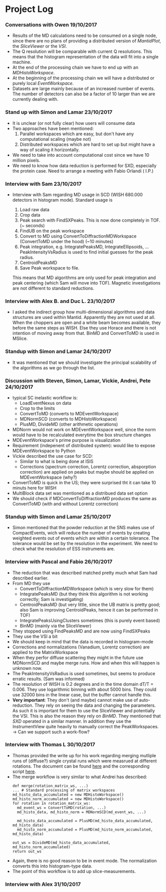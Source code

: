 # Project Log

### Conversations with Owen 19/10/2017
* Results of the MD calculations need to be consumed on a single node, since
  there are no plans of providing a distributed version of *MantidPlot*,
  the *SliceViewer* or the *VSI*.
* The Q resolution will be comparable with current Q resolutions. This means
  that the histogram representation of the data will fit into a single machine.
* At the end of the processing chain we have to end up with an *MDHistoWorkspace*.
* At the beginning of the processing chain we will have a distributed or
  purely local *EventWorkspace*.
* Datasets are large mainly because of an increased number of events. The number
  of detectors can also be a factor of 10 larger than we are currently dealing
  with.


### Stand up with Simon and Lamar 23/10/2017
* It is unclear (or not fully clear) how users will consume data
* Two approaches have been mentioned:
  1. Parallel workspaces which are easy, but don't have any computational scaling (maybe not)
  1. Distributed workspaces which are hard to set up but might have a way of scaling it horizontally.
* We need to take into account computational cost since we have 10 million pixels.
* We need to know how data reduction is performed for SXD, especially the protein case. Need to arrange a meeting with Fabio Orlandi ( I.P.)


### Interview with Sam 23/10/2017
* Interview with Sam regarding MD usage in SCD (WISH 680.000 detectors in histogram mode). Standard usage is
  1. Load raw data
  1. Crop data
  1. Peak search with FindSXPeaks. This is now done completely in TOF. (~ seconds)
  1. FindUB on the peak workspace
  1. Convert to MD using ConvertToDiffractionMDWorkspace (ConvertToMD under the hood) (~10 minutes)
  1. Peak integration, e.g. IntegratePeaksMD, IntegrateEllipsoids, ... PeakIntensityVsRadius is used to find initial guesses for the
  peak radius.
  1. CentroidPeaksMD
  1. Save Peak workspace to file.

  This means that MD algorithms are only used for peak integration and peak centering (which
  Sam will move into TOF). Magnetic investigations are not different to standard reductions.

### Interview with Alex B. and Duc L. 23/10/2017
* I asked the indirect group how multi-dimensional algorithms and data structures are
used within Mantid. Apparently they are not used at all. When the choppers are open and
a white beam becomes available, they before the same steps as WISH. Else they use Horace and
there is not intention of moving away from that. BinMD and ConvertToMD is used in MSlice.

### Standup with Simon and Lamar 24/10/2017
* It was mentioned that we should investigate the principal scalability of the algorithms
  as we go through the list.

### Discussion with Steven, Simon, Lamar, Vickie, Andrei, Pete 24/10/2017
* typical SC inelastic workflow is:
  * LoadEventNexus on data
  * Crop to the limits
  * ConvertToMD (converts to MDEventWorkspace)
  * MDNormSCD (converts to MDHistoWorkspace)
  * PlusMD, DivideMD (other arithmetic operations)
* MDNorm would not work on MDEventWorkspace well, since the norm would have to
be recalculated everytime the box structure changes
* MDEventWorkspace's prime purpose is visualization
* Requirement (indepenent of distributed system): would like to expose MDEventWorkspace to Python
* Vickie described the use case for SCD:
  * Similar to what is being done at ISIS
  * Corrections (spectrum correction, Lorentz correction, absporption correction) are applied on peaks but maybe should be applied on MDEventWorkspace (why?)
* ConvertToMD is quick in the US; they were surprised tht it can take 10 minuts here for WISH
* MultiBlock data set was mentioned as a distribued data set option
* We should check if MDConvertToDiffractionMD produces the same as ConvertToMD (with and without Lorentz correction)

### Standup with Simon and Lamar 25/10/2017
* Simon mentioned that the powder reduction at the SNS makes use of CompactEvents,
  wich will reduce the number of events by creating weighted events out of events
  which are within a certain tolerance. The tolerance would be set by the resolution
  in the experiment. We need to check what the resolution of ESS instruments are.

### Interview with Pascal and Fabio 26/10/2017
* The reduction that was described matched pretty much what Sam had described earlier.
* From MD they use
  * ConvertToDiffractionMDWorkspace (which is very slow for them)
  * IntegratePeaksMD (but they think this algorithm is not working correctly; Sam is investigating)
  * CentroidPeaksMD (but very little, since the UB matrix is pretty good; also Sam is improving CentroidPeaks, hence it can be performed in TOF)
  * IntegratePeaksUsingClusters sometimes (this is purely event based)
  * BinMD (mainly via the SliceViewer)
* They stopped using FindPeaksMD and are now using FindSXPeaks
* They use the VSI a bit
* We should keep in mind that the data is recorded in histogram-mode
* Corrections and normalizations (Vanadium, Lorentz correction) are applied to
  the MatrixWorkspace
* When they perfor diffuse scattering they might in the future use MDNormSCD and maybe merge runs. How and when this will happen is unknown now.
* The PeakIntensityVsRadius is used sometimes, but seems to produce erratic results. (Sam was informed)
* The resolution of WISH is 0.2 degrees and in the time domain dT/T = 0.006. They use logarithmic binning with
  about 5000 bins. They could use 32000 bins in the linear case, but the buffer cannot handle this.
* **Very important**: They don't (and maybe) cannot make use of auto-reduction. They rely on seeing the data and
changing the parameters. As such it is important for them to use the SliceViewer and potentially the VSI. This is also
the reason they rely on *BinMD*. They mentioned that *SXD* operated in a similar manner. In addition they use the
InstrumentView quite heavily to manually correct the PeakWorkspaces. -> Can we support such a work-flow?


### Interview with Thomas L 30/10/2017
* Thomas provided the write up for his work regarding merging mutliple runs of
  (diffuse?) single crystal runs which were measrued at different rotations. The
  document can be found [here](https://github.com/mantidproject/documents/blob/alf_auto_alignment/Help/SingleCrystal/ALF%20Auto%20Alignment/ALF-Visualization.md) and the corresponding script [here](https://github.com/mantidproject/scripts/blob/master/development/ALF%20automation%20project/visualization/ALF_VisualizeMerged.py).
* The merge workflow is very similar to what Andrei has described:
  ```
  def merge(rotation_matrix_ws, ...)
  ... # Standard processing of matrix workspaces
  md_histo_data_accumulated = new MDHistoWorkspace()
  md_histo_norm_accumulated = new MDHistoWorkspace()
  for rotation in rotation_matrix_ws:
    md_event_ws = ConvertToMD(rotation, ...)
    md_histo_data, md_histo_norm = MDNormSCD(md_event_ws, ...)

    md_histo_data_accumulated = PlusMD(md_histo_data_accumulated, md_histo_data)
    md_histo_norm_accumulated = PlusMD(md_histo_norm_accumulated, md_histo_data)

  out_ws = DivideMD(md_histo_data_accumulated, md_histo_norm_accumulated)
  return out_ws
  ```
* Again, there is no good reason to be in event mode. The normalization converts
  this into histogram-type data.
* The point of this workflow is to add up slice-measurements.

### Interview with Alex 31/10/2017
